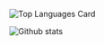 ![Top Languages Card](https://github-readme-stats.vercel.app/api/top-langs/?username=CamYeomans&layout=compact)


![Github stats](https://github-readme-stats.vercel.app/api?username=CamYeomans&theme=highcontrast&show_icons=true&count_private=true)

<!--
**CamYeomans/CamYeomans** is a ✨ _special_ ✨ repository because its `README.md` (this file) appears on your GitHub profile.

